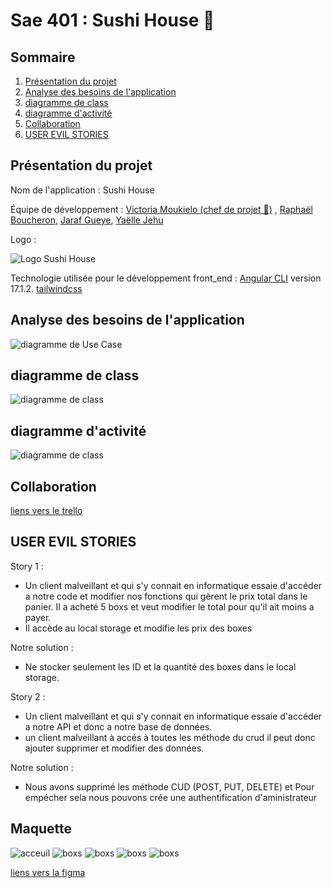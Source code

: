 # Sae 401 : Sushi House 🍣

## Sommaire

1. [Présentation du projet](#présentation-du-projet)
2. [Analyse des besoins de l'application](#analyse-des-besoins-de-lapplication)
3. [diagramme de class](#diagramme-de-class)
4. [diagramme d'activité](#diagramme-d'activité)
5. [Collaboration](#collaboration)
6. [USER EVIL STORIES](#user-evil-stories)

## Présentation du projet

Nom de l'application : Sushi House

Équipe de développement :  [Victoria Moukielo (chef de projet 👑)](https://github.com/Torycia) , [Raphaël Boucheron](https://github.com/rboucheron), [Jaraf Gueye](https://github.com/JarafG), [Yaëlle Jehu](https://github.com/Yalou09)


Logo : 

  ![Logo Sushi House](./src/assets/images/logoo.png)


Technologie utilisée pour le développement front_end : [Angular CLI](https://github.com/angular/angular-cli) version 17.1.2.
[tailwindcss](https://tailwindcss.com/)


## Analyse des besoins de l'application 
![ diagramme de Use Case ](./src/assets/images/User%20case.png)

## diagramme de class

![ diagramme de class ](./src/assets/images/Diagramme%20de%20classes%20Lucidchart.png)

## diagramme d'activité

![ diagramme de class ](./src/assets/images/diagramme%20d'activité.png)

## Collaboration 

[liens vers le trello](https://trello.com/invite/b/bB11rJYZ/ATTIa3332ba1b0ecb6a44310823187a12c4757D9D428/sae-401)


## USER EVIL STORIES

Story 1 :
- Un client malveillant et qui s'y connait en informatique essaie d'accéder a notre code et modifier nos fonctions qui gèrent le prix total dans le panier. Il a acheté 5 boxs et veut modifier le total pour qu'il ait moins a payer.
- Il accède au local storage et modifie les prix des boxes

Notre solution : 
- Ne stocker seulement les ID et la quantité des boxes dans le local storage.


Story 2 : 
- Un client malveillant et qui s'y connait en informatique essaie d'accéder a notre API et donc a notre base de données.
- un client malveillant à accés à toutes les méthode du  crud il peut donc ajouter supprimer et modifier des données.  

Notre solution : 
- Nous avons supprimé les méthode CUD (POST, PUT, DELETE) et Pour empécher sela nous pouvons crée une authentification d'aministrateur


## Maquette


![ acceuil ](./src/assets/images/Capture%20d’écran%202024-03-23%20à%2016.42.18.jpeg)
![ boxs ](./src/assets/images/Capture%20d’écran%202024-03-23%20à%2016.43.45.jpeg)
![ boxs ](./src/assets/images/Capture%20d’écran%202024-03-23%20à%2016.44.05.jpeg)
![ boxs ](./src/assets/images/Capture%20d’écran%202024-03-23%20à%2016.44.41.jpeg)
![ boxs ](./src/assets/images/Capture%20d’écran%202024-03-23%20à%2016.45.22.jpeg)


[liens vers la figma](https://www.figma.com/file/qpG2KFLAUv3hHR27enkNqU/SAE401-official?type=design&node-id=0%3A1&mode=design&t=aLZhk8esmMo1Hsnd-1)
